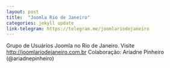 ```yaml
---
layout: post
title:  "Joomla Rio de Janeiro"
categories: jekyll update
link-telegram: https://telegram.me/joomlariodejaneiro
---
```

Grupo de Usuários Joomla no Rio de Janeiro. Visite http://joomlariodejaneiro.com.br
Colaboração: Ariadne Pinheiro (@ariadnepinheiro)
